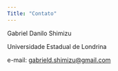 ```yaml
---
Title: "Contato"
---
```


Gabriel Danilo Shimizu

Universidade Estadual de Londrina

e-mail: gabrield.shimizu@gmail.com